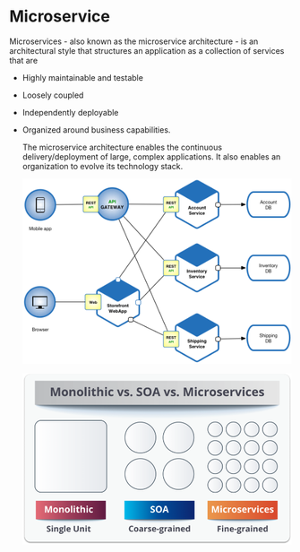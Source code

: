 # Microservice


Microservices - also known as the microservice architecture - is an
architectural style that structures an application as a collection of
services that are

- Highly maintainable and testable

- Loosely coupled

- Independently deployable

- Organized around business capabilities.

    The microservice architecture enables the continuous
    delivery/deployment of large, complex applications. It also enables
    an organization to evolve its technology stack.

    ![](./images/15008587.png)

    ![](./images/15008593.png)

